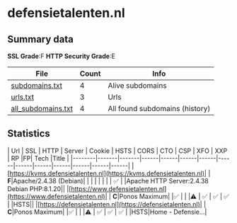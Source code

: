 

# defensietalenten.nl
## Summary data


**SSL Grade**:F
**HTTP Security Grade**:E


| File       | Count | Info |
|------------|-------|------|
|[subdomains.txt](/data/defensietalenten.nl/subdomains.txt)|4|Alive subdomains|
|[urls.txt](/data/defensietalenten.nl/urls.txt)|3|Urls|
|[all_subdomains.txt](/data/defensietalenten.nl/all_subdomains.txt)|4|All found subdomains (history)|


## Statistics


| Url | SSL | HTTP | Server | Cookie | HSTS | CORS | CTO | CSP | XFO | XXP | RP |FP| Tech |Title |
|--------|-------|-------|------|------|------|------|------|------|------|------|------|------|------|
|[https://kvms.defensietalenten.nl](https://kvms.defensietalenten.nl)| | **F**|Apache/2.4.38 (Debian)| | | | | | | | :white_check_mark: | |Apache HTTP Server:2.4.38 Debian PHP:8.1.20||
|[https://www.defensietalenten.nl](https://www.defensietalenten.nl)| | **C**|Ponos Maximum| |:white_check_mark: | | |:warning: | :white_check_mark: | :white_check_mark: | :white_check_mark: | |HSTS||
|[https://defensietalenten.nl](https://defensietalenten.nl)| | **C**|Ponos Maximum| |:white_check_mark: | | |:warning: | :white_check_mark: | :white_check_mark: | :white_check_mark: | |HSTS|Home - Defensie...|